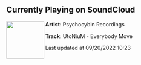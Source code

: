 ## Currently Playing on SoundCloud

[<img align="left" width="100" src="https://i1.sndcdn.com/artworks-EwrmNW7TF19GJVtS-BqiAOw-t500x500.jpg">](https://soundcloud.com/psychocybinrec/utoniumeverybodymove?in=psychocybinpromotions/sets/recent-bangers)

**Artist**: Psychocybin Recordings 

**Track**: UtoNiuM - Everybody Move

Last updated at 09/20/2022 10:23
